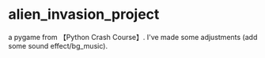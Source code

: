 # alien_invasion_project

a pygame from 【Python Crash Course】.
I've made some adjustments
(add some sound effect/bg_music).

